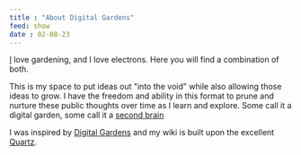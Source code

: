 ```yaml
---
title : "About Digital Gardens"
feed: show
date : 02-08-23
---
```

[I](notes/basic/Laura.md) love gardening, and I love electrons. Here you will find a combination of both.

This is my space to put ideas out "into the void" while also allowing those ideas to grow.  I have the freedom and ability in this format to prune and nurture these public thoughts over time as I learn and explore. Some call it a digital garden, some call it a [second brain](https://github.com/sspaeti/Second-Brain)

I was inspired by [Digital Gardens](https://www.technologyreview.com/2020/09/03/1007716/digital-gardens-let-you-cultivate-your-own-little-bit-of-the-internet/ "Digital Gardens") and my wiki is built upon the excellent [Quartz](https://github.com/jackyzha0/quartz).